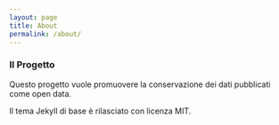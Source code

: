 ```yaml
---
layout: page
title: About
permalink: /about/
---
```


### Il Progetto

Questo progetto vuole promuovere la conservazione dei dati pubblicati come open data.

Il tema Jekyll di base è rilasciato con licenza MIT.
